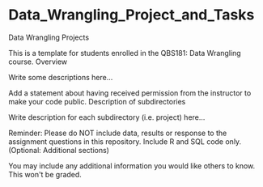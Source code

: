 # Data_Wrangling_Project_and_Tasks
Data Wrangling Projects

This is a template for students enrolled in the QBS181: Data Wrangling course.
Overview

Write some descriptions here...

Add a statement about having received permission from the instructor to make your code public.
Description of subdirectories

Write description for each subdirectory (i.e. project) here...

Reminder: Please do NOT include data, results or response to the assignment questions in this repository. Include R and SQL code only.
(Optional: Additional sections)

You may include any additional information you would like others to know. This won't be graded.
